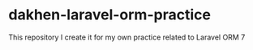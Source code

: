 # dakhen-laravel-orm-practice
This repository I create it for my own practice related to Laravel ORM 7
